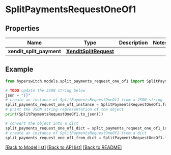 # SplitPaymentsRequestOneOf1


## Properties

Name | Type | Description | Notes
------------ | ------------- | ------------- | -------------
**xendit_split_payment** | [**XenditSplitRequest**](XenditSplitRequest.md) |  | 

## Example

```python
from hyperswitch.models.split_payments_request_one_of1 import SplitPaymentsRequestOneOf1

# TODO update the JSON string below
json = "{}"
# create an instance of SplitPaymentsRequestOneOf1 from a JSON string
split_payments_request_one_of1_instance = SplitPaymentsRequestOneOf1.from_json(json)
# print the JSON string representation of the object
print(SplitPaymentsRequestOneOf1.to_json())

# convert the object into a dict
split_payments_request_one_of1_dict = split_payments_request_one_of1_instance.to_dict()
# create an instance of SplitPaymentsRequestOneOf1 from a dict
split_payments_request_one_of1_from_dict = SplitPaymentsRequestOneOf1.from_dict(split_payments_request_one_of1_dict)
```
[[Back to Model list]](../README.md#documentation-for-models) [[Back to API list]](../README.md#documentation-for-api-endpoints) [[Back to README]](../README.md)


